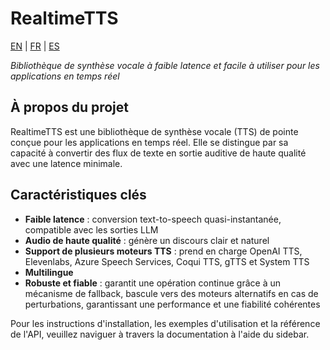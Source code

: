 # RealtimeTTS

[EN](../en/index.md) | [FR](../fr/index.md) | [ES](../es/index.md)

*Bibliothèque de synthèse vocale à faible latence et facile à utiliser pour les applications en temps réel*

## À propos du projet

RealtimeTTS est une bibliothèque de synthèse vocale (TTS) de pointe conçue pour les applications en temps réel. Elle se distingue par sa capacité à convertir des flux de texte en sortie auditive de haute qualité avec une latence minimale.

## Caractéristiques clés

- **Faible latence** : conversion text-to-speech quasi-instantanée, compatible avec les sorties LLM
- **Audio de haute qualité** : génère un discours clair et naturel
- **Support de plusieurs moteurs TTS** : prend en charge OpenAI TTS, Elevenlabs, Azure Speech Services, Coqui TTS, gTTS et System TTS
- **Multilingue**
- **Robuste et fiable** : garantit une opération continue grâce à un mécanisme de fallback, bascule vers des moteurs alternatifs en cas de perturbations, garantissant une performance et une fiabilité cohérentes

Pour les instructions d'installation, les exemples d'utilisation et la référence de l'API, veuillez naviguer à travers la documentation à l'aide du sidebar.
